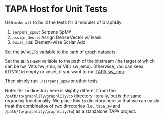 # TAPA Host for Unit Tests

Use `make all` to build the tests for 3 modules of GraphLily:

1. `serpens_spmv`: Serpens SpMV
2. `assign_dense`: Assign Dense Vector w/ Mask
3. `ewise_add`: Element-wise Scalar Add

Set the `DATASETS` variable to the path of graph datasets.

Set the `BITSTREAM` variable to the path of the bitstream (the target of which can be hw, Vitis hw_emu, or Vitis sw_emu). Otherwise, you can keep `BITSTREAM` empty or unset, if you want to run [TAPA sw_emu](https://tapa.readthedocs.io/en/release/getting_started.html#run-software-simulation).

Then simply run `./serpens_spmv` or other tests.

Note: the `io` directory here is slightly different from the `/path/to/graphlily/graphlily/io` directory literally, but is the same regrading functionality. We place this `io` directory here so that we can easily treat the combination of two directories (i.e., `tapa_sw` and `/path/to/graphlily/graphlily/hw`) as a standalone TAPA project.
